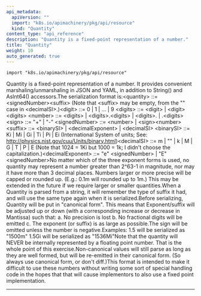 ```yaml
---
api_metadata:
  apiVersion: ""
  import: "k8s.io/apimachinery/pkg/api/resource"
  kind: "Quantity"
content_type: "api_reference"
description: "Quantity is a fixed-point representation of a number."
title: "Quantity"
weight: 10
auto_generated: true
---
```


<!--
The file is auto-generated from the Go source code of the component using a generic
[generator](https://github.com/kubernetes-sigs/reference-docs/). To learn how
to generate the reference documentation, please read
[Contributing to the reference documentation](/docs/contribute/generate-ref-docs/).
To update the reference content, please follow the 
[Contributing upstream](/docs/contribute/generate-ref-docs/contribute-upstream/)
guide. You can file document formatting bugs against the
[reference-docs](https://github.com/kubernetes-sigs/reference-docs/) project.
-->



`import "k8s.io/apimachinery/pkg/api/resource"`


Quantity is a fixed-point representation of a number. It provides convenient marshaling/unmarshaling in JSON and YAML, in addition to String() and AsInt64() accessors.The serialization format is:\<quantity>        ::= \<signedNumber>\<suffix>  (Note that \<suffix> may be empty, from the "" case in \<decimalSI>.)\<digit>           ::= 0 | 1 | ... | 9 \<digits>          ::= \<digit> | \<digit>\<digits> \<number>          ::= \<digits> | \<digits>.\<digits> | \<digits>. | .\<digits> \<sign>            ::= "+" | "-" \<signedNumber>    ::= \<number> | \<sign>\<number> \<suffix>          ::= \<binarySI> | \<decimalExponent> | \<decimalSI> \<binarySI>        ::= Ki | Mi | Gi | Ti | Pi | Ei  (International System of units; See: http://physics.nist.gov/cuu/Units/binary.html)\<decimalSI>       ::= m | "" | k | M | G | T | P | E  (Note that 1024 = 1Ki but 1000 = 1k; I didn't choose the capitalization.)\<decimalExponent> ::= "e" \<signedNumber> | "E" \<signedNumber>No matter which of the three exponent forms is used, no quantity may represent a number greater than 2^63-1 in magnitude, nor may it have more than 3 decimal places. Numbers larger or more precise will be capped or rounded up. (E.g.: 0.1m will rounded up to 1m.) This may be extended in the future if we require larger or smaller quantities.When a Quantity is parsed from a string, it will remember the type of suffix it had, and will use the same type again when it is serialized.Before serializing, Quantity will be put in "canonical form". This means that Exponent/suffix will be adjusted up or down (with a corresponding increase or decrease in Mantissa) such that:  a. No precision is lost  b. No fractional digits will be emitted  c. The exponent (or suffix) is as large as possible.The sign will be omitted unless the number is negative.Examples:  1.5 will be serialized as "1500m"  1.5Gi will be serialized as "1536Mi"Note that the quantity will NEVER be internally represented by a floating point number. That is the whole point of this exercise.Non-canonical values will still parse as long as they are well formed, but will be re-emitted in their canonical form. (So always use canonical form, or don't diff.)This format is intended to make it difficult to use these numbers without writing some sort of special handling code in the hopes that that will cause implementors to also use a fixed point implementation.

<hr>





